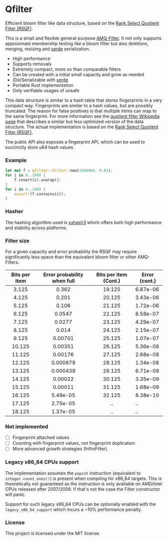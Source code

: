 # Qfilter

Efficient bloom filter like data structure, based on the [Rank Select Quotient Filter (RSQF)](https://dl.acm.org/doi/pdf/10.1145/3035918.3035963).

This is a small and flexible general-purpose [AMQ-Filter](https://en.wikipedia.org/wiki/Approximate_Membership_Query_Filter).
It not only supports approximate membership testing like a bloom filter but also deletions, merging,
resizing and [serde](https://crates.io/crates/serde) serialization.

* High performance
* Supports removals
* Extremely compact, more so than comparable filters
* Can be created with a initial small capacity and grow as needed
* (De)Serializable with [serde](https://crates.io/crates/serde)
* Portable Rust implementation
* Only verifiable usages of unsafe

This data structure is similar to a hash table that stores fingerprints in a very compact way.
Fingerprints are similar to a hash values, but are possibly truncated.
The reason for false positives is that multiple items can map to the same fingerprint.
For more information see the [quotient filter Wikipedia page](https://en.wikipedia.org/wiki/Quotient_filter)
that describes a similar but less optimized version of the data structure.
The actual implementation is based on the [Rank Select Quotient Filter (RSQF)](https://dl.acm.org/doi/pdf/10.1145/3035918.3035963).

The public API also exposes a fingerprint API, which can be used to succinctly store u64 hash values.

### Example

```rust
let mut f = qfilter::Filter::new(1000000, 0.01);
for i in 0..1000 {
    f.insert(i).unwrap();
}
for i in 0..1000 {
    assert!(f.contains(i));
}
```

### Hasher

The hashing algorithm used is [xxhash3](https://crates.io/crates/xxhash-rust) which offers both high performance and stability across platforms.

### Filter size

For a given capacity and error probability the RSQF may require significantly less space than the equivalent bloom filter or other AMQ-Filters.

| Bits per item | Error probability when full | Bits per item (Cont.) | Error (cont.) |
|:---:|:---:|:---:|---|
| 3.125 | 0.362 | 19.125 | 6.87e-06 |
| 4.125 | 0.201 | 20.125 | 3.43e-06 |
| 5.125 | 0.106 | 21.125 | 1.72e-06 |
| 6.125 | 0.0547 | 22.125 | 8.58e-07 |
| 7.125 | 0.0277 | 23.125 | 4.29e-07 |
| 8.125 | 0.014 | 24.125 | 2.15e-07 |
| 9.125 | 0.00701 | 25.125 | 1.07e-07 |
| 10.125 | 0.00351 | 26.125 | 5.36e-08 |
| 11.125 | 0.00176 | 27.125 | 2.68e-08 |
| 12.125 | 0.000879 | 28.125 | 1.34e-08 |
| 13.125 | 0.000439 | 29.125 | 6.71e-09 |
| 14.125 | 0.00022 | 30.125 | 3.35e-09 |
| 15.125 | 0.00011 | 31.125 | 1.68e-09 |
| 16.125 | 5.49e-05 | 32.125 | 8.38e-10 |
| 17.125 | 2.75e-05 | .. | .. |
| 18.125 | 1.37e-05 | .. | .. |

### Not implemented

- [ ] Fingerprint attached values
- [ ] Counting with fingerprint values, not fingerprint duplication
- [ ] More advanced growth strategies (InfiniFilter).

### Legacy x86_64 CPUs support

The implementation assumes the `popcnt` instruction (equivalent to `integer.count_ones()`) is present
when compiling for x86_64 targets. This is theoretically not guaranteed as the instruction is only
available on AMD/Intel CPUs released after 2007/2008. If that's not the case the Filter constructor will panic.

Support for such legacy x86_64 CPUs can be optionally enabled with the `legacy_x86_64_support`
which incurs a ~10% performance penalty.

### License

This project is licensed under the MIT license.
